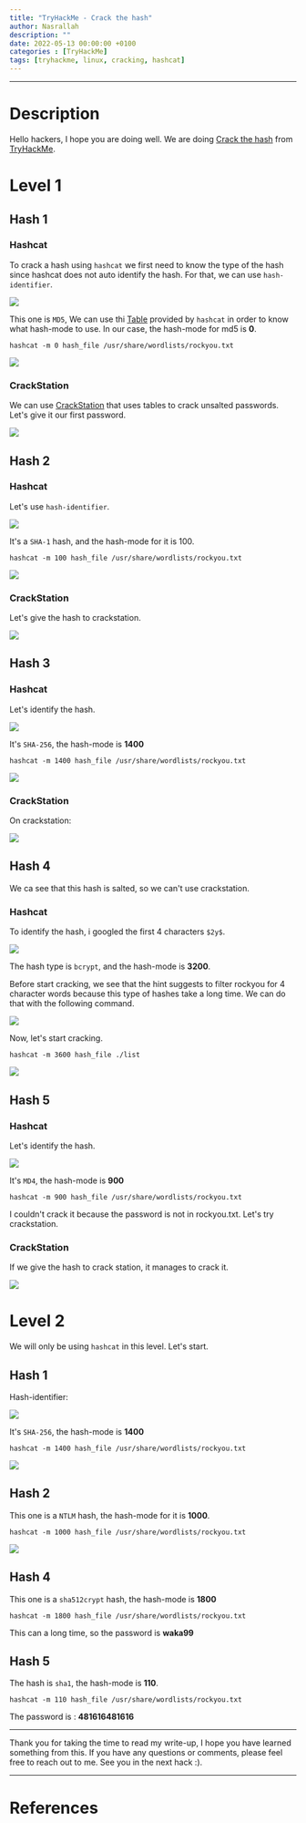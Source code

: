 ```yaml
---
title: "TryHackMe - Crack the hash"
author: Nasrallah
description: ""
date: 2022-05-13 00:00:00 +0100
categories : [TryHackMe]
tags: [tryhackme, linux, cracking, hashcat]
---
```


<div align="center"> <script src="https://tryhackme.com/badge/367641"></script> </div>

---


# **Description**

Hello hackers, I hope you are doing well. We are doing [Crack the hash](https://tryhackme.com/room/crackthehash) from [TryHackMe](https://tryhackme.com).

# **Level 1**

## Hash 1

### Hashcat

To crack a hash using `hashcat` we first need to know the type of the hash since hashcat does not auto identify the hash. For that, we can use `hash-identifier`.

![](/assets/img/tryhackme/crackthehash/2.png)

This one is `MD5`, We can use thi [Table](https://hashcat.net/wiki/doku.php?id=example_hashes) provided by `hashcat` in order to know what hash-mode to use. In our case, the hash-mode for md5 is **0**.

`hashcat -m 0 hash_file /usr/share/wordlists/rockyou.txt`

![](/assets/img/tryhackme/crackthehash/3.png)

### CrackStation

We can use [CrackStation](https://crackstation.net/) that uses tables to crack unsalted passwords. Let's give it our first password.

![](/assets/img/tryhackme/crackthehash/1.png)

## Hash 2

### Hashcat

Let's use `hash-identifier`.

![](/assets/img/tryhackme/crackthehash/4.png)

It's a `SHA-1` hash, and the hash-mode for it is 100.

`hashcat -m 100 hash_file /usr/share/wordlists/rockyou.txt`

![](/assets/img/tryhackme/crackthehash/5.png)


### CrackStation

Let's give the hash to crackstation.

![](/assets/img/tryhackme/crackthehash/6.png)

## Hash 3

### Hashcat

Let's identify the hash.

![](/assets/img/tryhackme/crackthehash/7.png)

It's `SHA-256`, the hash-mode is **1400**

`hashcat -m 1400 hash_file /usr/share/wordlists/rockyou.txt`

![](/assets/img/tryhackme/crackthehash/8.png)

### CrackStation

On crackstation:

![](/assets/img/tryhackme/crackthehash/9.png)

## Hash 4

We ca see that this hash is salted, so we can't use crackstation.

### Hashcat 

To identify the hash, i googled the first 4 characters `$2y$`.

![](/assets/img/tryhackme/crackthehash/10.png)

The hash type is `bcrypt`, and the hash-mode is **3200**.

Before start cracking, we see that the hint suggests to filter rockyou for 4 character words because this type of hashes take a long time. We can do that with the following command.

![](/assets/img/tryhackme/crackthehash/11.png)

Now, let's start cracking.

`hashcat -m 3600 hash_file ./list`

![](/assets/img/tryhackme/crackthehash/12.png)


## Hash 5

### Hashcat 

Let's identify the hash.

![](/assets/img/tryhackme/crackthehash/13.png)

It's `MD4`, the hash-mode is **900**

`hashcat -m 900 hash_file /usr/share/wordlists/rockyou.txt`

I couldn't crack it because the password is not in rockyou.txt. Let's try crackstation. 

### CrackStation

If we give the hash to crack station, it manages to crack it.

![](/assets/img/tryhackme/crackthehash/14.png)


# **Level 2**

We will only be using `hashcat` in this level. Let's start.

## Hash 1

Hash-identifier:

![](/assets/img/tryhackme/crackthehash/15.png)

It's `SHA-256`, the hash-mode is **1400**

`hashcat -m 1400 hash_file /usr/share/wordlists/rockyou.txt`

![](/assets/img/tryhackme/crackthehash/16.png)

## Hash 2 

This one is a `NTLM` hash, the hash-mode for it is **1000**.

`hashcat -m 1000 hash_file /usr/share/wordlists/rockyou.txt`

![](/assets/img/tryhackme/crackthehash/17.png)


## Hash 4

This one is a `sha512crypt` hash, the hash-mode is **1800**

`hashcat -m 1800 hash_file /usr/share/wordlists/rockyou.txt`

This can a long time, so the password is **waka99**

## Hash 5

The hash is `sha1`, the hash-mode is **110**.

`hashcat -m 110 hash_file /usr/share/wordlists/rockyou.txt`

The password is : **481616481616**

---

Thank you for taking the time to read my write-up, I hope you have learned something from this. If you have any questions or comments, please feel free to reach out to me. See you in the next hack :).

---

# References
